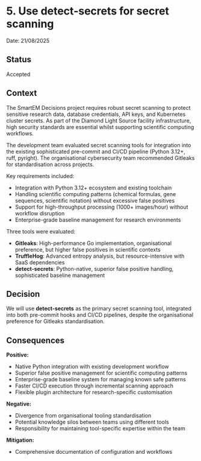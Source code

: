 # 5. Use detect-secrets for secret scanning

Date: 21/08/2025

## Status

Accepted

## Context

The SmartEM Decisions project requires robust secret scanning to protect sensitive research data, database
credentials, API keys, and Kubernetes cluster secrets. As part of the Diamond Light Source facility infrastructure,
high security standards are essential whilst supporting scientific computing workflows.

The development team evaluated secret scanning tools for integration into the existing sophisticated pre-commit and
CI/CD pipeline (Python 3.12+, ruff, pyright). The organisational cybersecurity team recommended Gitleaks for
standardisation across projects.

Key requirements included:
- Integration with Python 3.12+ ecosystem and existing toolchain
- Handling scientific computing patterns (chemical formulas, gene sequences, scientific notation) without excessive
  false positives
- Support for high-throughput processing (1000+ images/hour) without workflow disruption
- Enterprise-grade baseline management for research environments

Three tools were evaluated:
- **Gitleaks**: High-performance Go implementation, organisational preference, but higher false positives in
  scientific contexts
- **TruffleHog**: Advanced entropy analysis, but resource-intensive with SaaS dependencies
- **detect-secrets**: Python-native, superior false positive handling, sophisticated baseline management

## Decision

We will use **detect-secrets** as the primary secret scanning tool, integrated into both pre-commit hooks and
CI/CD pipelines, despite the organisational preference for Gitleaks standardisation.

## Consequences

**Positive:**
- Native Python integration with existing development workflow
- Superior false positive management for scientific computing patterns
- Enterprise-grade baseline system for managing known safe patterns
- Faster CI/CD execution through incremental scanning approach
- Flexible plugin architecture for research-specific customisation

**Negative:**
- Divergence from organisational tooling standardisation
- Potential knowledge silos between teams using different tools
- Responsibility for maintaining tool-specific expertise within the team

**Mitigation:**
- Comprehensive documentation of configuration and workflows
